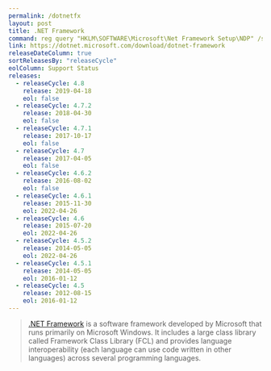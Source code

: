 ```yaml
---
permalink: /dotnetfx
layout: post
title: .NET Framework
command: reg query "HKLM\SOFTWARE\Microsoft\Net Framework Setup\NDP" /s
link: https://dotnet.microsoft.com/download/dotnet-framework
releaseDateColumn: true
sortReleasesBy: "releaseCycle"
eolColumn: Support Status
releases:
  - releaseCycle: 4.8
    release: 2019-04-18
    eol: false
  - releaseCycle: 4.7.2
    release: 2018-04-30
    eol: false
  - releaseCycle: 4.7.1
    release: 2017-10-17
    eol: false
  - releaseCycle: 4.7
    release: 2017-04-05
    eol: false
  - releaseCycle: 4.6.2
    release: 2016-08-02
    eol: false
  - releaseCycle: 4.6.1
    release: 2015-11-30
    eol: 2022-04-26
  - releaseCycle: 4.6
    release: 2015-07-20
    eol: 2022-04-26
  - releaseCycle: 4.5.2
    release: 2014-05-05
    eol: 2022-04-26
  - releaseCycle: 4.5.1
    release: 2014-05-05
    eol: 2016-01-12
  - releaseCycle: 4.5
    release: 2012-08-15
    eol: 2016-01-12
---
```


> [.NET Framework](https://dotnet.microsoft.com/) is a software framework developed by Microsoft that runs primarily on Microsoft Windows. It includes a large class library called Framework Class Library (FCL) and provides language interoperability (each language can use code written in other languages) across several programming languages.

